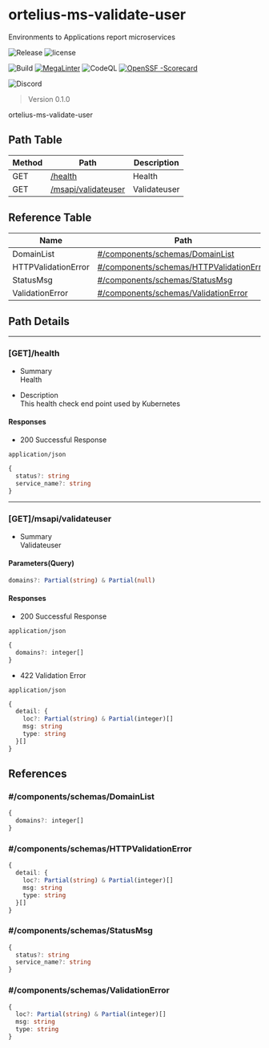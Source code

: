 # ortelius-ms-validate-user
Environments to Applications report microservices

![Release](https://img.shields.io/github/v/release/ortelius/ms-validate-user?sort=semver)
![license](https://img.shields.io/github/license/ortelius/.github)

![Build](https://img.shields.io/github/actions/workflow/status/ortelius/ms-validate-user/build-push-chart.yml)
[![MegaLinter](https://github.com/ortelius/ms-validate-user/workflows/MegaLinter/badge.svg?branch=main)](https://github.com/ortelius/ms-validate-user/actions?query=workflow%3AMegaLinter+branch%3Amain)
![CodeQL](https://github.com/ortelius/ms-validate-user/workflows/CodeQL/badge.svg)
[![OpenSSF
-Scorecard](https://api.securityscorecards.dev/projects/github.com/ortelius/ms-validate-user/badge)](https://api.securityscorecards.dev/projects/github.com/ortelius/ms-validate-user)

![Discord](https://img.shields.io/discord/722468819091849316)

> Version 0.1.0

ortelius-ms-validate-user

## Path Table

| Method | Path | Description |
| --- | --- | --- |
| GET | [/health](#gethealth) | Health |
| GET | [/msapi/validateuser](#getmsapivalidateuser) | Validateuser |

## Reference Table

| Name | Path | Description |
| --- | --- | --- |
| DomainList | [#/components/schemas/DomainList](#componentsschemasdomainlist) |  |
| HTTPValidationError | [#/components/schemas/HTTPValidationError](#componentsschemashttpvalidationerror) |  |
| StatusMsg | [#/components/schemas/StatusMsg](#componentsschemasstatusmsg) |  |
| ValidationError | [#/components/schemas/ValidationError](#componentsschemasvalidationerror) |  |

## Path Details

***

### [GET]/health

- Summary  
Health

- Description  
This health check end point used by Kubernetes

#### Responses

- 200 Successful Response

`application/json`

```ts
{
  status?: string
  service_name?: string
}
```

***

### [GET]/msapi/validateuser

- Summary  
Validateuser

#### Parameters(Query)

```ts
domains?: Partial(string) & Partial(null)
```

#### Responses

- 200 Successful Response

`application/json`

```ts
{
  domains?: integer[]
}
```

- 422 Validation Error

`application/json`

```ts
{
  detail: {
    loc?: Partial(string) & Partial(integer)[]
    msg: string
    type: string
  }[]
}
```

## References

### #/components/schemas/DomainList

```ts
{
  domains?: integer[]
}
```

### #/components/schemas/HTTPValidationError

```ts
{
  detail: {
    loc?: Partial(string) & Partial(integer)[]
    msg: string
    type: string
  }[]
}
```

### #/components/schemas/StatusMsg

```ts
{
  status?: string
  service_name?: string
}
```

### #/components/schemas/ValidationError

```ts
{
  loc?: Partial(string) & Partial(integer)[]
  msg: string
  type: string
}
```
